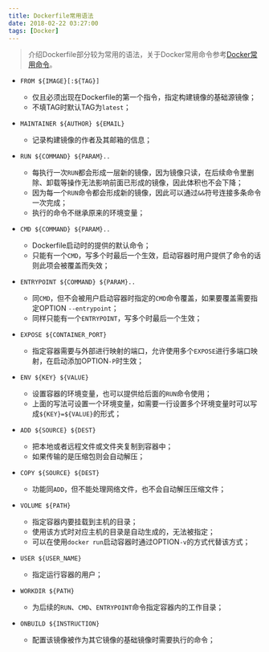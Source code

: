 ```yaml
---
title: Dockerfile常用语法
date: 2018-02-22 03:27:00
tags: [Docker]
---
```


> 介绍Dockerfile部分较为常用的语法，关于Docker常用命令参考[Docker常用命令](https://www.0x0f0f.com/Docker/frequently-used-docker-command-line/)。

- `FROM ${IMAGE}[:${TAG}]`
  - 仅且必须出现在Dockerfile的第一个指令，指定构建镜像的基础源镜像；
  - 不填TAG时默认TAG为`latest`；

- `MAINTAINER ${AUTHOR} ${EMAIL}`
  - 记录构建镜像的作者及其邮箱的信息；

- `RUN ${COMMAND} ${PARAM}..`
  - 每执行一次`RUN`都会形成一层新的镜像，因为镜像只读，在后续命令里删除、卸载等操作无法影响前面已形成的镜像，因此体积也不会下降；
  - 因为每一个`RUN`命令都会形成新的镜像，因此可以通过`&&`符号连接多条命令一次完成；
  - 执行的命令不继承原来的环境变量；

- `CMD ${COMMAND} ${PARAM}..`
  - Dockerfile启动时的提供的默认命令；
  - 只能有一个`CMD`，写多个时最后一个生效，启动容器时用户提供了命令的话则此项会被覆盖而失效；

- `ENTRYPOINT ${COMMAND} ${PARAM}..`
  - 同`CMD`，但不会被用户启动容器时指定的`CMD`命令覆盖，如果要覆盖需要指定OPTION `--entrypoint`；
  - 同样只能有一个`ENTRYPOINT`，写多个时最后一个生效；

- `EXPOSE ${CONTAINER_PORT}`
  - 指定容器需要与外部进行映射的端口，允许使用多个`EXPOSE`进行多端口映射，在启动添加OPTION`-P`时生效；

- `ENV ${KEY} ${VALUE}`
  - 设置容器的环境变量，也可以提供给后面的`RUN`命令使用；
  - 上面的写法可设置一个环境变量，如需要一行设置多个环境变量时可以写成`${KEY}=${VALUE}`的形式；

- `ADD ${SOURCE} ${DEST}`
  - 把本地或者远程文件或文件夹复制到容器中；
  - 如果传输的是压缩包则会自动解压；

- `COPY ${SOURCE} ${DEST}`
  - 功能同`ADD`，但不能处理网络文件，也不会自动解压压缩文件；

- `VOLUME ${PATH}`
  - 指定容器内要挂载到主机的目录；
  - 使用该方式时对应主机的目录是自动生成的，无法被指定；
  - 可以在使用`docker run`启动容器时通过OPTION`-v`的方式代替该方式；

- `USER ${USER_NAME}`
  - 指定运行容器的用户；

- `WORKDIR ${PATH}`
  - 为后续的`RUN`、`CMD`、`ENTRYPOINT`命令指定容器内的工作目录；

- `ONBUILD ${INSTRUCTION}`
  - 配置该镜像被作为其它镜像的基础镜像时需要执行的命令；
